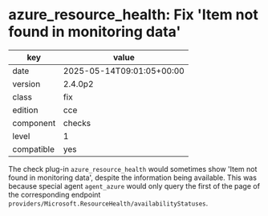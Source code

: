 [//]: # (werk v2)
# azure_resource_health: Fix 'Item not found in monitoring data'

key        | value
---------- | ---
date       | 2025-05-14T09:01:05+00:00
version    | 2.4.0p2
class      | fix
edition    | cce
component  | checks
level      | 1
compatible | yes

The check plug-in `azure_resource_health` would sometimes show 'Item not found in monitoring data', despite the information being available.
This was because special agent `agent_azure` would only query the first of the page of the corresponding endpoint `providers/Microsoft.ResourceHealth/availabilityStatuses`.
